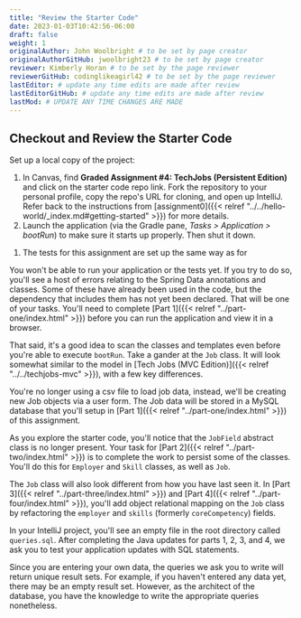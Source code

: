 ```yaml
---
title: "Review the Starter Code"
date: 2023-01-03T10:42:56-06:00
draft: false
weight: 1
originalAuthor: John Woolbright # to be set by page creator
originalAuthorGitHub: jwoolbright23 # to be set by page creator
reviewer: Kimberly Horan # to be set by the page reviewer
reviewerGitHub: codinglikeagirl42 # to be set by the page reviewer
lastEditor: # update any time edits are made after review
lastEditorGitHub: # update any time edits are made after review
lastMod: # UPDATE ANY TIME CHANGES ARE MADE
---
```


[](../../hello-world/_index.md#getting-started)
## Checkout and Review the Starter Code

Set up a local copy of the project:

1. In Canvas, find **Graded Assignment #4: TechJobs (Persistent Edition)** and click on the starter code repo link. Fork the repository to your personal profile, copy the repo's URL for cloning, and open up IntelliJ. Refer back to the instructions from [assignment0]({{< relref "../../hello-world/_index.md#getting-started" >}}) for more details.
1. Launch the application (via the Gradle pane, *Tasks > Application > bootRun*) to make sure it starts up properly. Then shut it down.
<!-- TODO: Link below will need to be updated once assignment 2 is in the book -->
1. The tests for this assignment are set up the same way as for <!--[assignment 2](). -->

You won't be able to run your application or the tests yet. If you try to do so, you'll see a host of errors relating to the
Spring Data annotations and classes. Some of these have already been used in the code, but the dependency that includes them has not yet been declared. That will be one of your tasks. You'll need to complete [Part 1]({{< relref "../part-one/index.html" >}}) before you can run the application and view it in a browser.

That said, it's a good idea to scan the classes and templates even before you're able to execute
`bootRun`. Take a gander at the `Job` class. It will look somewhat similar to the model in [Tech Jobs (MVC Edition)]({{< relref "../../techjobs-mvc" >}}), with a few key differences.

You're no longer using a csv file to load job data, instead, we'll be creating new Job objects via a
user form. The Job data will be stored in a MySQL database that you'll setup in [Part 1]({{< relref "../part-one/index.html" >}}) of this assignment.

As you explore
the starter code, you'll notice that the `JobField` abstract class is no longer present. Your task for
[Part 2]({{< relref "../part-two/index.html" >}}) is to complete the work to persist some of the classes.
You'll do this for `Employer` and `Skill` classes, as well as `Job`.

The `Job` class will also look different from how you have last seen it. In [Part 3]({{< relref "../part-three/index.html" >}}) and [Part 4]({{< relref "../part-four/index.html" >}}), you'll add object relational mapping on the `Job` class by refactoring the `employer` and `skills` (formerly `coreCompetency`)
fields.

In your IntelliJ project, you'll see an empty file in the root directory called `queries.sql`. After completing the
Java updates for parts 1, 2, 3, and 4, we ask you to test your application updates with SQL statements.

Since you are entering your own data, the queries we ask you to write will return unique result sets. For example, if you haven't entered
any data yet, there may be an empty result set. However, as the architect of the database, you have the knowledge to write the
appropriate queries nonetheless.

